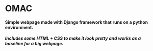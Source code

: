 # OMAC

#### Simple webpage made with Django framework that runs on a python environment.

##### Includes some HTML + CSS to make it look pretty and works as a baseline for a big webpage. 
